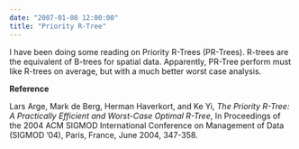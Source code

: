 ```yaml
---
date: "2007-01-08 12:00:00"
title: "Priority R-Tree"
---
```




I have been doing some reading on Priority R-Trees (PR-Trees). R-trees are the equivalent of B-trees for spatial data. Apparently, PR-Tree perform must like R-trees on average, but with a much better worst case analysis.

__Reference__

Lars Arge, Mark de Berg, Herman Haverkort, and Ke Yi, <em>The Priority R-Tree: A Practically Efficient and Worst-Case Optimal R-Tree</em>, In Proceedings of the 2004 ACM SIGMOD International Conference on Management of Data (SIGMOD &rsquo;04), Paris, France, June 2004, 347-358.
